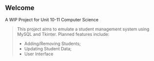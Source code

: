 ## Welcome
A WIP Project for Unit 10-11 Computer Science
> This project aims to emulate a student management system using MySQL and Tkinter.
> Planned features include:
> + Adding/Removing Students;
> + Updating Student Data;
> + User Interface

